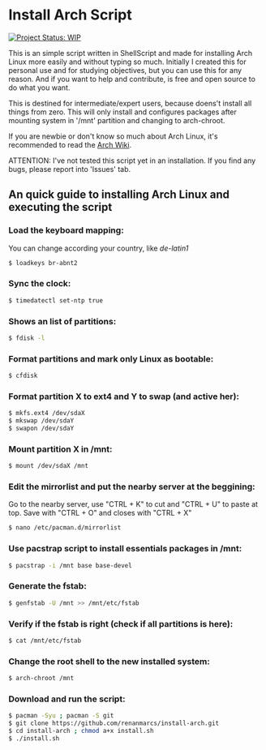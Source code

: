 # Install Arch Script

[![Project Status: WIP](http://www.repostatus.org/badges/latest/wip.svg)](http://www.repostatus.org/#wip)

This is an simple script written in ShellScript and made for installing Arch Linux more easily and without typing so much. Initially I created this for personal use and for studying objectives, but you can use this for any reason. And if you want to help and contribute, is free and open source to do what you want.

This is destined for intermediate/expert users, because doens't install all things from zero. This will only install and configures packages after mounting system in '/mnt' partition and changing to arch-chroot.

If you are newbie or don't know so much about Arch Linux, it's recommended to read the [Arch Wiki](https://wiki.archlinux.org/).

ATTENTION: I've not tested this script yet in an installation. If you find any bugs, please report into 'Issues' tab.

## An quick guide to installing Arch Linux and executing the script

### Load the keyboard mapping:
You can change according your country, like *de-latin1*

```sh
$ loadkeys br-abnt2
```

### Sync the clock:
```sh
$ timedatectl set-ntp true
```

### Shows an list of partitions:

```sh
$ fdisk -l
```

### Format partitions and mark only Linux as bootable:

```sh
$ cfdisk
```

### Format partition X to ext4 and Y to swap (and active her):

```sh
$ mkfs.ext4 /dev/sdaX
$ mkswap /dev/sdaY
$ swapon /dev/sdaY
```

### Mount partition X in /mnt:
```sh
$ mount /dev/sdaX /mnt
```

### Edit the mirrorlist and put the nearby server at the beggining:
Go to the nearby server, use "CTRL + K" to cut and "CTRL + U" to paste at top. Save with "CTRL + O" and closes with "CTRL + X"

```sh
$ nano /etc/pacman.d/mirrorlist
```

### Use pacstrap script to install essentials packages in /mnt:
```sh
$ pacstrap -i /mnt base base-devel
```

### Generate the fstab:
```sh
$ genfstab -U /mnt >> /mnt/etc/fstab
```
### Verify if the fstab is right (check if all partitions is here):
```sh
$ cat /mnt/etc/fstab
```

### Change the root shell to the new installed system:
 ```sh
$ arch-chroot /mnt
```

### Download and run the script:
 ```sh
$ pacman -Syu ; pacman -S git
$ git clone https://github.com/renanmarcs/install-arch.git
$ cd install-arch ; chmod a+x install.sh
$ ./install.sh
```
